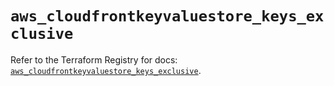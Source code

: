 # `aws_cloudfrontkeyvaluestore_keys_exclusive`

Refer to the Terraform Registry for docs: [`aws_cloudfrontkeyvaluestore_keys_exclusive`](https://registry.terraform.io/providers/hashicorp/aws/6.13.0/docs/resources/cloudfrontkeyvaluestore_keys_exclusive).

